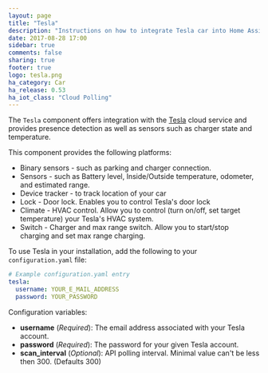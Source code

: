 ```yaml
---
layout: page
title: "Tesla"
description: "Instructions on how to integrate Tesla car into Home Assistant."
date: 2017-08-28 17:00
sidebar: true
comments: false
sharing: true
footer: true
logo: tesla.png
ha_category: Car
ha_release: 0.53
ha_iot_class: "Cloud Polling"
---
```



The `Tesla` component offers integration with the [Tesla](https://auth.tesla.com/login) cloud service and provides presence detection as well as sensors such as charger state and temperature.

This component provides the following platforms:
 - Binary sensors - such as parking and charger connection.
 - Sensors - such as Battery level, Inside/Outside temperature, odometer, and estimated range.
 - Device tracker - to track location of your car
 - Lock - Door lock. Enables you to control Tesla's door lock
 - Climate - HVAC control. Allow you to control (turn on/off, set target temperature) your Tesla's HVAC system.
 - Switch - Charger and max range switch. Allow you to start/stop charging and set max range charging.

To use Tesla in your installation, add the following to your `configuration.yaml` file:

```yaml
# Example configuration.yaml entry
tesla:
  username: YOUR_E_MAIL_ADDRESS
  password: YOUR_PASSWORD
```

Configuration variables:

- **username** (*Required*): The email address associated with your Tesla account.
- **password** (*Required*): The password for your given Tesla account.
- **scan_interval** (*Optional*): API polling interval. Minimal value can't be less then 300. (Defaults 300)
